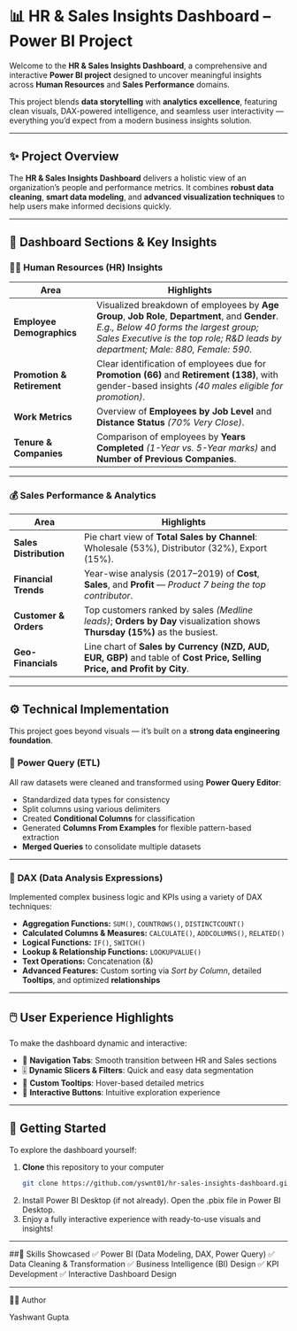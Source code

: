 # 📊 HR & Sales Insights Dashboard – Power BI Project  

Welcome to the **HR & Sales Insights Dashboard**, a comprehensive and interactive **Power BI project** designed to uncover meaningful insights across **Human Resources** and **Sales Performance** domains.  

This project blends **data storytelling** with **analytics excellence**, featuring clean visuals, DAX-powered intelligence, and seamless user interactivity — everything you’d expect from a modern business insights solution.

---

## ✨ Project Overview  

The **HR & Sales Insights Dashboard** delivers a holistic view of an organization’s people and performance metrics. It combines **robust data cleaning**, **smart data modeling**, and **advanced visualization techniques** to help users make informed decisions quickly.  

---

## 🧩 Dashboard Sections & Key Insights  

### 🧑‍💼 **Human Resources (HR) Insights**  

| Area | Highlights |
|------|-------------|
| **Employee Demographics** | Visualized breakdown of employees by **Age Group**, **Job Role**, **Department**, and **Gender**.<br>_E.g., Below 40 forms the largest group; Sales Executive is the top role; R&D leads by department; Male: 880, Female: 590._ |
| **Promotion & Retirement** | Clear identification of employees due for **Promotion (66)** and **Retirement (138)**, with gender-based insights _(40 males eligible for promotion)_. |
| **Work Metrics** | Overview of **Employees by Job Level** and **Distance Status** _(70% Very Close)_. |
| **Tenure & Companies** | Comparison of employees by **Years Completed** _(1-Year vs. 5-Year marks)_ and **Number of Previous Companies**. |

---

### 💰 **Sales Performance & Analytics**  

| Area | Highlights |
|------|-------------|
| **Sales Distribution** | Pie chart view of **Total Sales by Channel**: Wholesale (53%), Distributor (32%), Export (15%). |
| **Financial Trends** | Year-wise analysis (2017–2019) of **Cost**, **Sales**, and **Profit** — _Product 7 being the top contributor_. |
| **Customer & Orders** | Top customers ranked by sales _(Medline leads)_; **Orders by Day** visualization shows **Thursday (15%)** as the busiest. |
| **Geo-Financials** | Line chart of **Sales by Currency (NZD, AUD, EUR, GBP)** and table of **Cost Price, Selling Price, and Profit by City**. |

---

## ⚙️ Technical Implementation  

This project goes beyond visuals — it’s built on a **strong data engineering foundation**.  

### 🧹 **Power Query (ETL)**  
All raw datasets were cleaned and transformed using **Power Query Editor**:  
- Standardized data types for consistency  
- Split columns using various delimiters  
- Created **Conditional Columns** for classification  
- Generated **Columns From Examples** for flexible pattern-based extraction  
- **Merged Queries** to consolidate multiple datasets  

---

### 🧮 **DAX (Data Analysis Expressions)**  
Implemented complex business logic and KPIs using a variety of DAX techniques:  
- **Aggregation Functions:** `SUM()`, `COUNTROWS()`, `DISTINCTCOUNT()`  
- **Calculated Columns & Measures:** `CALCULATE()`, `ADDCOLUMNS()`, `RELATED()`  
- **Logical Functions:** `IF()`, `SWITCH()`  
- **Lookup & Relationship Functions:** `LOOKUPVALUE()`  
- **Text Operations:** Concatenation (&)  
- **Advanced Features:** Custom sorting via *Sort by Column*, detailed **Tooltips**, and optimized **relationships**  

---

## 🖱️ User Experience Highlights  

To make the dashboard dynamic and interactive:  
- 🧭 **Navigation Tabs**: Smooth transition between HR and Sales sections  
- 🎚️ **Dynamic Slicers & Filters**: Quick and easy data segmentation  
- 💬 **Custom Tooltips**: Hover-based detailed metrics  
- 🔘 **Interactive Buttons**: Intuitive exploration experience  

---

## 🚀 Getting Started  

To explore the dashboard yourself:  

1. **Clone** this repository to your computer
   ```bash
   git clone https://github.com/yswnt01/hr-sales-insights-dashboard.git
2.  Install Power BI Desktop (if not already).
Open the .pbix file in Power BI Desktop.
3. Enjoy a fully interactive experience with ready-to-use visuals and insights!

---

##🧠 Skills Showcased
✅ Power BI (Data Modeling, DAX, Power Query)
✅ Data Cleaning & Transformation
✅ Business Intelligence (BI) Design
✅ KPI Development
✅ Interactive Dashboard Design

---


👨‍💻 Author

Yashwant Gupta
